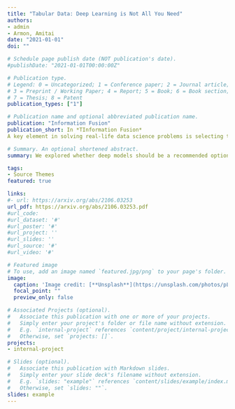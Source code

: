 ```yaml
---
title: "Tabular Data: Deep Learning is Not All You Need"
authors:
- admin
- Armon, Amitai
date: "2021-01-01"
doi: ""

# Schedule page publish date (NOT publication's date).
#publishDate: "2021-01-01T00:00:00Z"

# Publication type.
# Legend: 0 = Uncategorized; 1 = Conference paper; 2 = Journal article;
# 3 = Preprint / Working Paper; 4 = Report; 5 = Book; 6 = Book section;
# 7 = Thesis; 8 = Patent
publication_types: ["1"]

# Publication name and optional abbreviated publication name.
publication: "Information Fusion"
publication_short: In *TInformation Fusion*
A key element in solving real-life data science problems is selecting the types of models to use. Tree ensemble models (such as XGBoost) are usually recommended for classification and regression problems with tabular data. However, several deep learning models for tabular data have recently been proposed, claiming to outperform XGBoost for some use cases. This paper explores whether these deep models should be a recommended option for tabular data by rigorously comparing the new deep models to XGBoost on various datasets. In addition to systematically comparing their performance, we consider the tuning and computation they require. Our study shows that XGBoost outperforms these deep models across the datasets, including the datasets used in the papers that proposed the deep models. We also demonstrate that XGBoost requires much less tuning. On the positive side, we show that an ensemble of deep models and XGBoost performs better on these datasets than XGBoost alone. 

# Summary. An optional shortened abstract.
summary: We explored whether deep models should be a recommended option for tabular data by rigorously comparing the new deep models to XGBoost on various datasets. Our study shows that XGBoost outperforms these deep models across the datasets, including the datasets used in the papers that proposed the deep models. We also show that an ensemble of deep models and XGBoost performs better on these datasets than XGBoost alone. 

tags:
- Source Themes
featured: true

links:
#- url: https://arxiv.org/abs/2106.03253
url_pdf: https://arxiv.org/abs/2106.03253.pdf
#url_code: 
#url_dataset: '#'
#url_poster: '#'
#url_project: ''
#url_slides: ''
#url_source: '#'
#url_video: '#'

# Featured image
# To use, add an image named `featured.jpg/png` to your page's folder. 
image:
  caption: 'Image credit: [**Unsplash**](https://unsplash.com/photos/pLCdAaMFLTE)'
  focal_point: ""
  preview_only: false

# Associated Projects (optional).
#   Associate this publication with one or more of your projects.
#   Simply enter your project's folder or file name without extension.
#   E.g. `internal-project` references `content/project/internal-project/index.md`.
#   Otherwise, set `projects: []`.
projects:
- internal-project

# Slides (optional).
#   Associate this publication with Markdown slides.
#   Simply enter your slide deck's filename without extension.
#   E.g. `slides: "example"` references `content/slides/example/index.md`.
#   Otherwise, set `slides: ""`.
slides: example
---
```

